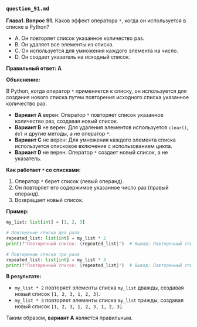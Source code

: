 ### `question_91.md`

**Глава1. Вопрос 91.** Каков эффект оператора `*`, когда он используется в списке в Python?

- A. Он повторяет список указанное количество раз.
- B. Он удаляет все элементы из списка.
- C. Он используется для умножения каждого элемента на число.
- D. Он создает указатель на исходный список.

**Правильный ответ: A**

**Объяснение:**

В Python, когда оператор `*` применяется к списку, он используется для создания нового списка путем повторения исходного списка указанное количество раз.

*   **Вариант A** верен: Оператор `*` повторяет список указанное количество раз, создавая новый список.
*   **Вариант B** не верен: Для удаления элементов используется `clear()`, `del` и другие методы, а не оператор `*`.
*   **Вариант C** не верен: Для умножения каждого элемента списка используется списковое включение с использованием цикла.
*   **Вариант D** не верен: Оператор `*` создает новый список, а не указатель.

**Как работает `*` со списками:**

1.  Оператор `*` берет список (левый операнд).
2.  Он повторяет его содержимое указанное число раз (правый операнд).
3.  Возвращает новый список.

**Пример:**

```python
my_list: list[int] = [1, 2, 3]

# Повторение списка два раза
repeated_list: list[int] = my_list * 2
print(f"Повторенный список: {repeated_list}")  # Вывод: Повторенный список: [1, 2, 3, 1, 2, 3]

# Повторение списка три раза
repeated_list: list[int] = my_list * 3
print(f"Повторенный список: {repeated_list}")  # Вывод: Повторенный список: [1, 2, 3, 1, 2, 3, 1, 2, 3]
```

**В результате:**

*   `my_list * 2` повторяет элементы списка `my_list` дважды, создавая новый список `[1, 2, 3, 1, 2, 3]`.
*   `my_list * 3` повторяет элементы списка `my_list` трижды, создавая новый список `[1, 2, 3, 1, 2, 3, 1, 2, 3]`.
   
Таким образом, **вариант A** является правильным.
